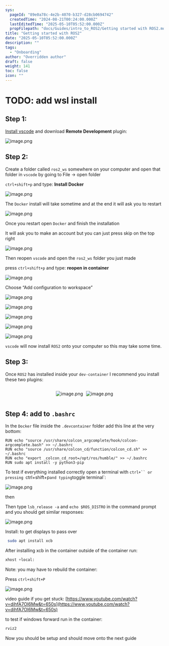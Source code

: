```yaml
---
sys:
  pageId: "89e0a78c-4e2b-4070-b327-d28cb0694742"
  createdTime: "2024-08-21T00:24:00.000Z"
  lastEditedTime: "2025-05-10T05:52:00.000Z"
  propFilepath: "docs/Guides/intro_to_ROS2/Getting started with ROS2.md"
title: "Getting started with ROS2"
date: "2025-05-10T05:52:00.000Z"
description: ""
tags:
  - "Onboarding"
author: "Overridden author"
draft: false
weight: 141
toc: false
icon: ""
---
```


# TODO: add wsl install

## Step 1:

[Install vscode](https://code.visualstudio.com/download) and download **Remote Development** plugin:

![image.png](https://prod-files-secure.s3.us-west-2.amazonaws.com/d518164a-d88e-44d1-a4ee-3adb3bd8bce0/efb52993-1881-4a40-b95e-6f020334f022/image.png?X-Amz-Algorithm=AWS4-HMAC-SHA256&X-Amz-Content-Sha256=UNSIGNED-PAYLOAD&X-Amz-Credential=ASIAZI2LB466VNACPOOU%2F20250619%2Fus-west-2%2Fs3%2Faws4_request&X-Amz-Date=20250619T201027Z&X-Amz-Expires=3600&X-Amz-Security-Token=IQoJb3JpZ2luX2VjEMP%2F%2F%2F%2F%2F%2F%2F%2F%2F%2FwEaCXVzLXdlc3QtMiJGMEQCIGc8pgYbp3lQV25Lj7d0akypEIUq1UjriDEGo%2FOMkYinAiAv5Gi%2B08nUehB0hicvHJXCgKVHzYNKb4MBtJ4ezvRaYyqIBAis%2F%2F%2F%2F%2F%2F%2F%2F%2F%2F8BEAAaDDYzNzQyMzE4MzgwNSIMiulx3NrnJQeM3FKFKtwDxq4HCFQVOd4YLIIHMsBF6El%2BYJs68%2BkABpb3gCx4EpJ7fFoGtpOJOAc8kEIpueBZZQRipwC%2FWS67pc1H8zaBmZjwdCZWWDWJRIfCGmJFpxGTQJ5dn7UnkgACIcFL6yJfnjIJw86JO7ZgNTLBhAgJaxi9qDX68QVYqkD4YZdvWcopevG5tTpJQCvdUgjbcIlxjdTAffj%2Bmh5FBrqhUi70VBHjcemBDbejXVENVCDxH3NY6gRKri2jgArzkZkhq%2B%2FpTQUCaYubneS0H6LeTwAmOr3hk5Gc0ECdRjal23Wd1VagW0%2BaWRN4F9O7QTMJy7sJDMk3D95%2F%2Be57VQeToEFvAFGx%2Fu0xsqCCRncZ9woegOCCqG0vwVaa9tvBDA%2B10OD7qfWcxNqLrX8WEdkgWNXcE0jiy3kPCaEjinPSqQBlwbxKD6JvWbHBJyEfwwYBjcu9h%2F%2Fe80k8dC%2FYpnyLeLUt1TOoi7QnnK3tpKLUkzLg4pV6qjJzlfWCpodbPjAjvJH4DAYx98m%2BSIppuptN6TLdrNr2bkjXFL7L4qLa1sDpOZAYssk78chsxnfNJIPJ7LDAEJwRCUO%2B7J2pqugk7QlDPQ1a1Ndan2310%2BRU4lE%2FKChg7VaRSNj3ZGboIhAwuLbRwgY6pgEFgWrA1IuaDIVmPvOrzGkx2S2OKTGNB%2FtLtME7qqfaxhV%2BS7TgygVv%2FZl%2BBrK%2BCa4pn%2FQI2CuZi%2ByJB30yrMXKp1wnWQceuaaNZY3LkR1mJG54%2FbyU7EIfizg3efrO3w6BTP9oaHK1P6bWaGfMJy8ggUbqzYOiklEDBheuxWrdxECBzif6qM%2FMy8j2wKVR8%2FK5xqfiEr0HpEYzg1YZqKh6Ruw%2Fdnld&X-Amz-Signature=50f5838986feb81a817007bf0887b8d3aac550e8823ec7a11d5cc5c7701337b7&X-Amz-SignedHeaders=host&x-amz-checksum-mode=ENABLED&x-id=GetObject)

## Step 2:

Create a folder called `ros2_ws` somewhere on your computer and open that folder in `vscode` by going to File → open folder 

`ctrl+shift+p` and type: **Install Docker**

![image.png](https://prod-files-secure.s3.us-west-2.amazonaws.com/d518164a-d88e-44d1-a4ee-3adb3bd8bce0/2269dc0e-1cd5-47ff-bceb-c04ad9b2eab0/image.png?X-Amz-Algorithm=AWS4-HMAC-SHA256&X-Amz-Content-Sha256=UNSIGNED-PAYLOAD&X-Amz-Credential=ASIAZI2LB466VNACPOOU%2F20250619%2Fus-west-2%2Fs3%2Faws4_request&X-Amz-Date=20250619T201027Z&X-Amz-Expires=3600&X-Amz-Security-Token=IQoJb3JpZ2luX2VjEMP%2F%2F%2F%2F%2F%2F%2F%2F%2F%2FwEaCXVzLXdlc3QtMiJGMEQCIGc8pgYbp3lQV25Lj7d0akypEIUq1UjriDEGo%2FOMkYinAiAv5Gi%2B08nUehB0hicvHJXCgKVHzYNKb4MBtJ4ezvRaYyqIBAis%2F%2F%2F%2F%2F%2F%2F%2F%2F%2F8BEAAaDDYzNzQyMzE4MzgwNSIMiulx3NrnJQeM3FKFKtwDxq4HCFQVOd4YLIIHMsBF6El%2BYJs68%2BkABpb3gCx4EpJ7fFoGtpOJOAc8kEIpueBZZQRipwC%2FWS67pc1H8zaBmZjwdCZWWDWJRIfCGmJFpxGTQJ5dn7UnkgACIcFL6yJfnjIJw86JO7ZgNTLBhAgJaxi9qDX68QVYqkD4YZdvWcopevG5tTpJQCvdUgjbcIlxjdTAffj%2Bmh5FBrqhUi70VBHjcemBDbejXVENVCDxH3NY6gRKri2jgArzkZkhq%2B%2FpTQUCaYubneS0H6LeTwAmOr3hk5Gc0ECdRjal23Wd1VagW0%2BaWRN4F9O7QTMJy7sJDMk3D95%2F%2Be57VQeToEFvAFGx%2Fu0xsqCCRncZ9woegOCCqG0vwVaa9tvBDA%2B10OD7qfWcxNqLrX8WEdkgWNXcE0jiy3kPCaEjinPSqQBlwbxKD6JvWbHBJyEfwwYBjcu9h%2F%2Fe80k8dC%2FYpnyLeLUt1TOoi7QnnK3tpKLUkzLg4pV6qjJzlfWCpodbPjAjvJH4DAYx98m%2BSIppuptN6TLdrNr2bkjXFL7L4qLa1sDpOZAYssk78chsxnfNJIPJ7LDAEJwRCUO%2B7J2pqugk7QlDPQ1a1Ndan2310%2BRU4lE%2FKChg7VaRSNj3ZGboIhAwuLbRwgY6pgEFgWrA1IuaDIVmPvOrzGkx2S2OKTGNB%2FtLtME7qqfaxhV%2BS7TgygVv%2FZl%2BBrK%2BCa4pn%2FQI2CuZi%2ByJB30yrMXKp1wnWQceuaaNZY3LkR1mJG54%2FbyU7EIfizg3efrO3w6BTP9oaHK1P6bWaGfMJy8ggUbqzYOiklEDBheuxWrdxECBzif6qM%2FMy8j2wKVR8%2FK5xqfiEr0HpEYzg1YZqKh6Ruw%2Fdnld&X-Amz-Signature=a71e08b53d64a489360faabd63b8abaa7aa03a717485a0b0969bd38c907478cc&X-Amz-SignedHeaders=host&x-amz-checksum-mode=ENABLED&x-id=GetObject)

The `Docker` install will take sometime and at the end it will ask you to restart

![image.png](https://prod-files-secure.s3.us-west-2.amazonaws.com/d518164a-d88e-44d1-a4ee-3adb3bd8bce0/ed233f78-be33-4b1f-b89c-9c346c0e961e/image.png?X-Amz-Algorithm=AWS4-HMAC-SHA256&X-Amz-Content-Sha256=UNSIGNED-PAYLOAD&X-Amz-Credential=ASIAZI2LB466VNACPOOU%2F20250619%2Fus-west-2%2Fs3%2Faws4_request&X-Amz-Date=20250619T201027Z&X-Amz-Expires=3600&X-Amz-Security-Token=IQoJb3JpZ2luX2VjEMP%2F%2F%2F%2F%2F%2F%2F%2F%2F%2FwEaCXVzLXdlc3QtMiJGMEQCIGc8pgYbp3lQV25Lj7d0akypEIUq1UjriDEGo%2FOMkYinAiAv5Gi%2B08nUehB0hicvHJXCgKVHzYNKb4MBtJ4ezvRaYyqIBAis%2F%2F%2F%2F%2F%2F%2F%2F%2F%2F8BEAAaDDYzNzQyMzE4MzgwNSIMiulx3NrnJQeM3FKFKtwDxq4HCFQVOd4YLIIHMsBF6El%2BYJs68%2BkABpb3gCx4EpJ7fFoGtpOJOAc8kEIpueBZZQRipwC%2FWS67pc1H8zaBmZjwdCZWWDWJRIfCGmJFpxGTQJ5dn7UnkgACIcFL6yJfnjIJw86JO7ZgNTLBhAgJaxi9qDX68QVYqkD4YZdvWcopevG5tTpJQCvdUgjbcIlxjdTAffj%2Bmh5FBrqhUi70VBHjcemBDbejXVENVCDxH3NY6gRKri2jgArzkZkhq%2B%2FpTQUCaYubneS0H6LeTwAmOr3hk5Gc0ECdRjal23Wd1VagW0%2BaWRN4F9O7QTMJy7sJDMk3D95%2F%2Be57VQeToEFvAFGx%2Fu0xsqCCRncZ9woegOCCqG0vwVaa9tvBDA%2B10OD7qfWcxNqLrX8WEdkgWNXcE0jiy3kPCaEjinPSqQBlwbxKD6JvWbHBJyEfwwYBjcu9h%2F%2Fe80k8dC%2FYpnyLeLUt1TOoi7QnnK3tpKLUkzLg4pV6qjJzlfWCpodbPjAjvJH4DAYx98m%2BSIppuptN6TLdrNr2bkjXFL7L4qLa1sDpOZAYssk78chsxnfNJIPJ7LDAEJwRCUO%2B7J2pqugk7QlDPQ1a1Ndan2310%2BRU4lE%2FKChg7VaRSNj3ZGboIhAwuLbRwgY6pgEFgWrA1IuaDIVmPvOrzGkx2S2OKTGNB%2FtLtME7qqfaxhV%2BS7TgygVv%2FZl%2BBrK%2BCa4pn%2FQI2CuZi%2ByJB30yrMXKp1wnWQceuaaNZY3LkR1mJG54%2FbyU7EIfizg3efrO3w6BTP9oaHK1P6bWaGfMJy8ggUbqzYOiklEDBheuxWrdxECBzif6qM%2FMy8j2wKVR8%2FK5xqfiEr0HpEYzg1YZqKh6Ruw%2Fdnld&X-Amz-Signature=35537dab4262ee9469696e5a3902d9355faff9af9d258528d000bce6c6ce4500&X-Amz-SignedHeaders=host&x-amz-checksum-mode=ENABLED&x-id=GetObject)

Once you restart open `Docker` and finish the installation

It will ask you to make an account but you can just press skip on the top right

![image.png](https://prod-files-secure.s3.us-west-2.amazonaws.com/d518164a-d88e-44d1-a4ee-3adb3bd8bce0/21010ad9-1659-4fd9-9f59-9932a09b2a3d/image.png?X-Amz-Algorithm=AWS4-HMAC-SHA256&X-Amz-Content-Sha256=UNSIGNED-PAYLOAD&X-Amz-Credential=ASIAZI2LB466VNACPOOU%2F20250619%2Fus-west-2%2Fs3%2Faws4_request&X-Amz-Date=20250619T201027Z&X-Amz-Expires=3600&X-Amz-Security-Token=IQoJb3JpZ2luX2VjEMP%2F%2F%2F%2F%2F%2F%2F%2F%2F%2FwEaCXVzLXdlc3QtMiJGMEQCIGc8pgYbp3lQV25Lj7d0akypEIUq1UjriDEGo%2FOMkYinAiAv5Gi%2B08nUehB0hicvHJXCgKVHzYNKb4MBtJ4ezvRaYyqIBAis%2F%2F%2F%2F%2F%2F%2F%2F%2F%2F8BEAAaDDYzNzQyMzE4MzgwNSIMiulx3NrnJQeM3FKFKtwDxq4HCFQVOd4YLIIHMsBF6El%2BYJs68%2BkABpb3gCx4EpJ7fFoGtpOJOAc8kEIpueBZZQRipwC%2FWS67pc1H8zaBmZjwdCZWWDWJRIfCGmJFpxGTQJ5dn7UnkgACIcFL6yJfnjIJw86JO7ZgNTLBhAgJaxi9qDX68QVYqkD4YZdvWcopevG5tTpJQCvdUgjbcIlxjdTAffj%2Bmh5FBrqhUi70VBHjcemBDbejXVENVCDxH3NY6gRKri2jgArzkZkhq%2B%2FpTQUCaYubneS0H6LeTwAmOr3hk5Gc0ECdRjal23Wd1VagW0%2BaWRN4F9O7QTMJy7sJDMk3D95%2F%2Be57VQeToEFvAFGx%2Fu0xsqCCRncZ9woegOCCqG0vwVaa9tvBDA%2B10OD7qfWcxNqLrX8WEdkgWNXcE0jiy3kPCaEjinPSqQBlwbxKD6JvWbHBJyEfwwYBjcu9h%2F%2Fe80k8dC%2FYpnyLeLUt1TOoi7QnnK3tpKLUkzLg4pV6qjJzlfWCpodbPjAjvJH4DAYx98m%2BSIppuptN6TLdrNr2bkjXFL7L4qLa1sDpOZAYssk78chsxnfNJIPJ7LDAEJwRCUO%2B7J2pqugk7QlDPQ1a1Ndan2310%2BRU4lE%2FKChg7VaRSNj3ZGboIhAwuLbRwgY6pgEFgWrA1IuaDIVmPvOrzGkx2S2OKTGNB%2FtLtME7qqfaxhV%2BS7TgygVv%2FZl%2BBrK%2BCa4pn%2FQI2CuZi%2ByJB30yrMXKp1wnWQceuaaNZY3LkR1mJG54%2FbyU7EIfizg3efrO3w6BTP9oaHK1P6bWaGfMJy8ggUbqzYOiklEDBheuxWrdxECBzif6qM%2FMy8j2wKVR8%2FK5xqfiEr0HpEYzg1YZqKh6Ruw%2Fdnld&X-Amz-Signature=c2df6148f3f00fcf06a8572c9c0b5afab170bd81451dc1d81e42799d42d7c2fa&X-Amz-SignedHeaders=host&x-amz-checksum-mode=ENABLED&x-id=GetObject)

Then reopen `vscode` and open the `ros2_ws` folder you just made

press `ctrl+shift+p` and type: **reopen in container**

![image.png](https://prod-files-secure.s3.us-west-2.amazonaws.com/d518164a-d88e-44d1-a4ee-3adb3bd8bce0/4e93b8c2-41ad-488c-8095-c74205196118/image.png?X-Amz-Algorithm=AWS4-HMAC-SHA256&X-Amz-Content-Sha256=UNSIGNED-PAYLOAD&X-Amz-Credential=ASIAZI2LB466VNACPOOU%2F20250619%2Fus-west-2%2Fs3%2Faws4_request&X-Amz-Date=20250619T201027Z&X-Amz-Expires=3600&X-Amz-Security-Token=IQoJb3JpZ2luX2VjEMP%2F%2F%2F%2F%2F%2F%2F%2F%2F%2FwEaCXVzLXdlc3QtMiJGMEQCIGc8pgYbp3lQV25Lj7d0akypEIUq1UjriDEGo%2FOMkYinAiAv5Gi%2B08nUehB0hicvHJXCgKVHzYNKb4MBtJ4ezvRaYyqIBAis%2F%2F%2F%2F%2F%2F%2F%2F%2F%2F8BEAAaDDYzNzQyMzE4MzgwNSIMiulx3NrnJQeM3FKFKtwDxq4HCFQVOd4YLIIHMsBF6El%2BYJs68%2BkABpb3gCx4EpJ7fFoGtpOJOAc8kEIpueBZZQRipwC%2FWS67pc1H8zaBmZjwdCZWWDWJRIfCGmJFpxGTQJ5dn7UnkgACIcFL6yJfnjIJw86JO7ZgNTLBhAgJaxi9qDX68QVYqkD4YZdvWcopevG5tTpJQCvdUgjbcIlxjdTAffj%2Bmh5FBrqhUi70VBHjcemBDbejXVENVCDxH3NY6gRKri2jgArzkZkhq%2B%2FpTQUCaYubneS0H6LeTwAmOr3hk5Gc0ECdRjal23Wd1VagW0%2BaWRN4F9O7QTMJy7sJDMk3D95%2F%2Be57VQeToEFvAFGx%2Fu0xsqCCRncZ9woegOCCqG0vwVaa9tvBDA%2B10OD7qfWcxNqLrX8WEdkgWNXcE0jiy3kPCaEjinPSqQBlwbxKD6JvWbHBJyEfwwYBjcu9h%2F%2Fe80k8dC%2FYpnyLeLUt1TOoi7QnnK3tpKLUkzLg4pV6qjJzlfWCpodbPjAjvJH4DAYx98m%2BSIppuptN6TLdrNr2bkjXFL7L4qLa1sDpOZAYssk78chsxnfNJIPJ7LDAEJwRCUO%2B7J2pqugk7QlDPQ1a1Ndan2310%2BRU4lE%2FKChg7VaRSNj3ZGboIhAwuLbRwgY6pgEFgWrA1IuaDIVmPvOrzGkx2S2OKTGNB%2FtLtME7qqfaxhV%2BS7TgygVv%2FZl%2BBrK%2BCa4pn%2FQI2CuZi%2ByJB30yrMXKp1wnWQceuaaNZY3LkR1mJG54%2FbyU7EIfizg3efrO3w6BTP9oaHK1P6bWaGfMJy8ggUbqzYOiklEDBheuxWrdxECBzif6qM%2FMy8j2wKVR8%2FK5xqfiEr0HpEYzg1YZqKh6Ruw%2Fdnld&X-Amz-Signature=8dfea248ec2f2b1647c8c55ee5494cfabcf61a82fdfcd81034067762cd374398&X-Amz-SignedHeaders=host&x-amz-checksum-mode=ENABLED&x-id=GetObject)

Choose “Add configuration to workspace”

![image.png](https://prod-files-secure.s3.us-west-2.amazonaws.com/d518164a-d88e-44d1-a4ee-3adb3bd8bce0/9560b282-5060-4989-ba37-97e7b2c22476/image.png?X-Amz-Algorithm=AWS4-HMAC-SHA256&X-Amz-Content-Sha256=UNSIGNED-PAYLOAD&X-Amz-Credential=ASIAZI2LB466VNACPOOU%2F20250619%2Fus-west-2%2Fs3%2Faws4_request&X-Amz-Date=20250619T201027Z&X-Amz-Expires=3600&X-Amz-Security-Token=IQoJb3JpZ2luX2VjEMP%2F%2F%2F%2F%2F%2F%2F%2F%2F%2FwEaCXVzLXdlc3QtMiJGMEQCIGc8pgYbp3lQV25Lj7d0akypEIUq1UjriDEGo%2FOMkYinAiAv5Gi%2B08nUehB0hicvHJXCgKVHzYNKb4MBtJ4ezvRaYyqIBAis%2F%2F%2F%2F%2F%2F%2F%2F%2F%2F8BEAAaDDYzNzQyMzE4MzgwNSIMiulx3NrnJQeM3FKFKtwDxq4HCFQVOd4YLIIHMsBF6El%2BYJs68%2BkABpb3gCx4EpJ7fFoGtpOJOAc8kEIpueBZZQRipwC%2FWS67pc1H8zaBmZjwdCZWWDWJRIfCGmJFpxGTQJ5dn7UnkgACIcFL6yJfnjIJw86JO7ZgNTLBhAgJaxi9qDX68QVYqkD4YZdvWcopevG5tTpJQCvdUgjbcIlxjdTAffj%2Bmh5FBrqhUi70VBHjcemBDbejXVENVCDxH3NY6gRKri2jgArzkZkhq%2B%2FpTQUCaYubneS0H6LeTwAmOr3hk5Gc0ECdRjal23Wd1VagW0%2BaWRN4F9O7QTMJy7sJDMk3D95%2F%2Be57VQeToEFvAFGx%2Fu0xsqCCRncZ9woegOCCqG0vwVaa9tvBDA%2B10OD7qfWcxNqLrX8WEdkgWNXcE0jiy3kPCaEjinPSqQBlwbxKD6JvWbHBJyEfwwYBjcu9h%2F%2Fe80k8dC%2FYpnyLeLUt1TOoi7QnnK3tpKLUkzLg4pV6qjJzlfWCpodbPjAjvJH4DAYx98m%2BSIppuptN6TLdrNr2bkjXFL7L4qLa1sDpOZAYssk78chsxnfNJIPJ7LDAEJwRCUO%2B7J2pqugk7QlDPQ1a1Ndan2310%2BRU4lE%2FKChg7VaRSNj3ZGboIhAwuLbRwgY6pgEFgWrA1IuaDIVmPvOrzGkx2S2OKTGNB%2FtLtME7qqfaxhV%2BS7TgygVv%2FZl%2BBrK%2BCa4pn%2FQI2CuZi%2ByJB30yrMXKp1wnWQceuaaNZY3LkR1mJG54%2FbyU7EIfizg3efrO3w6BTP9oaHK1P6bWaGfMJy8ggUbqzYOiklEDBheuxWrdxECBzif6qM%2FMy8j2wKVR8%2FK5xqfiEr0HpEYzg1YZqKh6Ruw%2Fdnld&X-Amz-Signature=ace7158837b87dbde6879ad25ea20311c8bc71d66aedc423a805c639f5490202&X-Amz-SignedHeaders=host&x-amz-checksum-mode=ENABLED&x-id=GetObject)

![image.png](https://prod-files-secure.s3.us-west-2.amazonaws.com/d518164a-d88e-44d1-a4ee-3adb3bd8bce0/2ee63f81-886b-48e8-a553-dc6e5eac99e4/image.png?X-Amz-Algorithm=AWS4-HMAC-SHA256&X-Amz-Content-Sha256=UNSIGNED-PAYLOAD&X-Amz-Credential=ASIAZI2LB466VNACPOOU%2F20250619%2Fus-west-2%2Fs3%2Faws4_request&X-Amz-Date=20250619T201027Z&X-Amz-Expires=3600&X-Amz-Security-Token=IQoJb3JpZ2luX2VjEMP%2F%2F%2F%2F%2F%2F%2F%2F%2F%2FwEaCXVzLXdlc3QtMiJGMEQCIGc8pgYbp3lQV25Lj7d0akypEIUq1UjriDEGo%2FOMkYinAiAv5Gi%2B08nUehB0hicvHJXCgKVHzYNKb4MBtJ4ezvRaYyqIBAis%2F%2F%2F%2F%2F%2F%2F%2F%2F%2F8BEAAaDDYzNzQyMzE4MzgwNSIMiulx3NrnJQeM3FKFKtwDxq4HCFQVOd4YLIIHMsBF6El%2BYJs68%2BkABpb3gCx4EpJ7fFoGtpOJOAc8kEIpueBZZQRipwC%2FWS67pc1H8zaBmZjwdCZWWDWJRIfCGmJFpxGTQJ5dn7UnkgACIcFL6yJfnjIJw86JO7ZgNTLBhAgJaxi9qDX68QVYqkD4YZdvWcopevG5tTpJQCvdUgjbcIlxjdTAffj%2Bmh5FBrqhUi70VBHjcemBDbejXVENVCDxH3NY6gRKri2jgArzkZkhq%2B%2FpTQUCaYubneS0H6LeTwAmOr3hk5Gc0ECdRjal23Wd1VagW0%2BaWRN4F9O7QTMJy7sJDMk3D95%2F%2Be57VQeToEFvAFGx%2Fu0xsqCCRncZ9woegOCCqG0vwVaa9tvBDA%2B10OD7qfWcxNqLrX8WEdkgWNXcE0jiy3kPCaEjinPSqQBlwbxKD6JvWbHBJyEfwwYBjcu9h%2F%2Fe80k8dC%2FYpnyLeLUt1TOoi7QnnK3tpKLUkzLg4pV6qjJzlfWCpodbPjAjvJH4DAYx98m%2BSIppuptN6TLdrNr2bkjXFL7L4qLa1sDpOZAYssk78chsxnfNJIPJ7LDAEJwRCUO%2B7J2pqugk7QlDPQ1a1Ndan2310%2BRU4lE%2FKChg7VaRSNj3ZGboIhAwuLbRwgY6pgEFgWrA1IuaDIVmPvOrzGkx2S2OKTGNB%2FtLtME7qqfaxhV%2BS7TgygVv%2FZl%2BBrK%2BCa4pn%2FQI2CuZi%2ByJB30yrMXKp1wnWQceuaaNZY3LkR1mJG54%2FbyU7EIfizg3efrO3w6BTP9oaHK1P6bWaGfMJy8ggUbqzYOiklEDBheuxWrdxECBzif6qM%2FMy8j2wKVR8%2FK5xqfiEr0HpEYzg1YZqKh6Ruw%2Fdnld&X-Amz-Signature=52ab1ea81b7ced176d800a9dae409196adce648e5260b8c9ee5b5c45d6d90478&X-Amz-SignedHeaders=host&x-amz-checksum-mode=ENABLED&x-id=GetObject)

![image.png](https://prod-files-secure.s3.us-west-2.amazonaws.com/d518164a-d88e-44d1-a4ee-3adb3bd8bce0/ae1580b2-b048-407e-aed9-b584224a7a04/image.png?X-Amz-Algorithm=AWS4-HMAC-SHA256&X-Amz-Content-Sha256=UNSIGNED-PAYLOAD&X-Amz-Credential=ASIAZI2LB466VNACPOOU%2F20250619%2Fus-west-2%2Fs3%2Faws4_request&X-Amz-Date=20250619T201027Z&X-Amz-Expires=3600&X-Amz-Security-Token=IQoJb3JpZ2luX2VjEMP%2F%2F%2F%2F%2F%2F%2F%2F%2F%2FwEaCXVzLXdlc3QtMiJGMEQCIGc8pgYbp3lQV25Lj7d0akypEIUq1UjriDEGo%2FOMkYinAiAv5Gi%2B08nUehB0hicvHJXCgKVHzYNKb4MBtJ4ezvRaYyqIBAis%2F%2F%2F%2F%2F%2F%2F%2F%2F%2F8BEAAaDDYzNzQyMzE4MzgwNSIMiulx3NrnJQeM3FKFKtwDxq4HCFQVOd4YLIIHMsBF6El%2BYJs68%2BkABpb3gCx4EpJ7fFoGtpOJOAc8kEIpueBZZQRipwC%2FWS67pc1H8zaBmZjwdCZWWDWJRIfCGmJFpxGTQJ5dn7UnkgACIcFL6yJfnjIJw86JO7ZgNTLBhAgJaxi9qDX68QVYqkD4YZdvWcopevG5tTpJQCvdUgjbcIlxjdTAffj%2Bmh5FBrqhUi70VBHjcemBDbejXVENVCDxH3NY6gRKri2jgArzkZkhq%2B%2FpTQUCaYubneS0H6LeTwAmOr3hk5Gc0ECdRjal23Wd1VagW0%2BaWRN4F9O7QTMJy7sJDMk3D95%2F%2Be57VQeToEFvAFGx%2Fu0xsqCCRncZ9woegOCCqG0vwVaa9tvBDA%2B10OD7qfWcxNqLrX8WEdkgWNXcE0jiy3kPCaEjinPSqQBlwbxKD6JvWbHBJyEfwwYBjcu9h%2F%2Fe80k8dC%2FYpnyLeLUt1TOoi7QnnK3tpKLUkzLg4pV6qjJzlfWCpodbPjAjvJH4DAYx98m%2BSIppuptN6TLdrNr2bkjXFL7L4qLa1sDpOZAYssk78chsxnfNJIPJ7LDAEJwRCUO%2B7J2pqugk7QlDPQ1a1Ndan2310%2BRU4lE%2FKChg7VaRSNj3ZGboIhAwuLbRwgY6pgEFgWrA1IuaDIVmPvOrzGkx2S2OKTGNB%2FtLtME7qqfaxhV%2BS7TgygVv%2FZl%2BBrK%2BCa4pn%2FQI2CuZi%2ByJB30yrMXKp1wnWQceuaaNZY3LkR1mJG54%2FbyU7EIfizg3efrO3w6BTP9oaHK1P6bWaGfMJy8ggUbqzYOiklEDBheuxWrdxECBzif6qM%2FMy8j2wKVR8%2FK5xqfiEr0HpEYzg1YZqKh6Ruw%2Fdnld&X-Amz-Signature=e2a7b3c1e7607d6c796138aaf006bc01b73ea573ed39452b1af475366d3c8a9a&X-Amz-SignedHeaders=host&x-amz-checksum-mode=ENABLED&x-id=GetObject)

![image.png](https://prod-files-secure.s3.us-west-2.amazonaws.com/d518164a-d88e-44d1-a4ee-3adb3bd8bce0/53255b28-f75e-430f-b9e3-c0ac8577e42b/image.png?X-Amz-Algorithm=AWS4-HMAC-SHA256&X-Amz-Content-Sha256=UNSIGNED-PAYLOAD&X-Amz-Credential=ASIAZI2LB466VNACPOOU%2F20250619%2Fus-west-2%2Fs3%2Faws4_request&X-Amz-Date=20250619T201027Z&X-Amz-Expires=3600&X-Amz-Security-Token=IQoJb3JpZ2luX2VjEMP%2F%2F%2F%2F%2F%2F%2F%2F%2F%2FwEaCXVzLXdlc3QtMiJGMEQCIGc8pgYbp3lQV25Lj7d0akypEIUq1UjriDEGo%2FOMkYinAiAv5Gi%2B08nUehB0hicvHJXCgKVHzYNKb4MBtJ4ezvRaYyqIBAis%2F%2F%2F%2F%2F%2F%2F%2F%2F%2F8BEAAaDDYzNzQyMzE4MzgwNSIMiulx3NrnJQeM3FKFKtwDxq4HCFQVOd4YLIIHMsBF6El%2BYJs68%2BkABpb3gCx4EpJ7fFoGtpOJOAc8kEIpueBZZQRipwC%2FWS67pc1H8zaBmZjwdCZWWDWJRIfCGmJFpxGTQJ5dn7UnkgACIcFL6yJfnjIJw86JO7ZgNTLBhAgJaxi9qDX68QVYqkD4YZdvWcopevG5tTpJQCvdUgjbcIlxjdTAffj%2Bmh5FBrqhUi70VBHjcemBDbejXVENVCDxH3NY6gRKri2jgArzkZkhq%2B%2FpTQUCaYubneS0H6LeTwAmOr3hk5Gc0ECdRjal23Wd1VagW0%2BaWRN4F9O7QTMJy7sJDMk3D95%2F%2Be57VQeToEFvAFGx%2Fu0xsqCCRncZ9woegOCCqG0vwVaa9tvBDA%2B10OD7qfWcxNqLrX8WEdkgWNXcE0jiy3kPCaEjinPSqQBlwbxKD6JvWbHBJyEfwwYBjcu9h%2F%2Fe80k8dC%2FYpnyLeLUt1TOoi7QnnK3tpKLUkzLg4pV6qjJzlfWCpodbPjAjvJH4DAYx98m%2BSIppuptN6TLdrNr2bkjXFL7L4qLa1sDpOZAYssk78chsxnfNJIPJ7LDAEJwRCUO%2B7J2pqugk7QlDPQ1a1Ndan2310%2BRU4lE%2FKChg7VaRSNj3ZGboIhAwuLbRwgY6pgEFgWrA1IuaDIVmPvOrzGkx2S2OKTGNB%2FtLtME7qqfaxhV%2BS7TgygVv%2FZl%2BBrK%2BCa4pn%2FQI2CuZi%2ByJB30yrMXKp1wnWQceuaaNZY3LkR1mJG54%2FbyU7EIfizg3efrO3w6BTP9oaHK1P6bWaGfMJy8ggUbqzYOiklEDBheuxWrdxECBzif6qM%2FMy8j2wKVR8%2FK5xqfiEr0HpEYzg1YZqKh6Ruw%2Fdnld&X-Amz-Signature=a33a16e32a3ee3af7ac1051b3efb4b1be41d233aa4e2785be36bfe6aff326493&X-Amz-SignedHeaders=host&x-amz-checksum-mode=ENABLED&x-id=GetObject)

![image.png](https://prod-files-secure.s3.us-west-2.amazonaws.com/d518164a-d88e-44d1-a4ee-3adb3bd8bce0/7c562767-5af9-4ffb-97d1-327bcdf4ee00/image.png?X-Amz-Algorithm=AWS4-HMAC-SHA256&X-Amz-Content-Sha256=UNSIGNED-PAYLOAD&X-Amz-Credential=ASIAZI2LB466VNACPOOU%2F20250619%2Fus-west-2%2Fs3%2Faws4_request&X-Amz-Date=20250619T201027Z&X-Amz-Expires=3600&X-Amz-Security-Token=IQoJb3JpZ2luX2VjEMP%2F%2F%2F%2F%2F%2F%2F%2F%2F%2FwEaCXVzLXdlc3QtMiJGMEQCIGc8pgYbp3lQV25Lj7d0akypEIUq1UjriDEGo%2FOMkYinAiAv5Gi%2B08nUehB0hicvHJXCgKVHzYNKb4MBtJ4ezvRaYyqIBAis%2F%2F%2F%2F%2F%2F%2F%2F%2F%2F8BEAAaDDYzNzQyMzE4MzgwNSIMiulx3NrnJQeM3FKFKtwDxq4HCFQVOd4YLIIHMsBF6El%2BYJs68%2BkABpb3gCx4EpJ7fFoGtpOJOAc8kEIpueBZZQRipwC%2FWS67pc1H8zaBmZjwdCZWWDWJRIfCGmJFpxGTQJ5dn7UnkgACIcFL6yJfnjIJw86JO7ZgNTLBhAgJaxi9qDX68QVYqkD4YZdvWcopevG5tTpJQCvdUgjbcIlxjdTAffj%2Bmh5FBrqhUi70VBHjcemBDbejXVENVCDxH3NY6gRKri2jgArzkZkhq%2B%2FpTQUCaYubneS0H6LeTwAmOr3hk5Gc0ECdRjal23Wd1VagW0%2BaWRN4F9O7QTMJy7sJDMk3D95%2F%2Be57VQeToEFvAFGx%2Fu0xsqCCRncZ9woegOCCqG0vwVaa9tvBDA%2B10OD7qfWcxNqLrX8WEdkgWNXcE0jiy3kPCaEjinPSqQBlwbxKD6JvWbHBJyEfwwYBjcu9h%2F%2Fe80k8dC%2FYpnyLeLUt1TOoi7QnnK3tpKLUkzLg4pV6qjJzlfWCpodbPjAjvJH4DAYx98m%2BSIppuptN6TLdrNr2bkjXFL7L4qLa1sDpOZAYssk78chsxnfNJIPJ7LDAEJwRCUO%2B7J2pqugk7QlDPQ1a1Ndan2310%2BRU4lE%2FKChg7VaRSNj3ZGboIhAwuLbRwgY6pgEFgWrA1IuaDIVmPvOrzGkx2S2OKTGNB%2FtLtME7qqfaxhV%2BS7TgygVv%2FZl%2BBrK%2BCa4pn%2FQI2CuZi%2ByJB30yrMXKp1wnWQceuaaNZY3LkR1mJG54%2FbyU7EIfizg3efrO3w6BTP9oaHK1P6bWaGfMJy8ggUbqzYOiklEDBheuxWrdxECBzif6qM%2FMy8j2wKVR8%2FK5xqfiEr0HpEYzg1YZqKh6Ruw%2Fdnld&X-Amz-Signature=7f0d31514a1cba6b7041496a9c75e882be060590d8e5d1036fa78a8ae834d7d3&X-Amz-SignedHeaders=host&x-amz-checksum-mode=ENABLED&x-id=GetObject)

`vscode` will now install `ROS2` onto your computer so this may take some time.

## Step 3:

Once `ROS2` has installed inside your `dev-container` I recommend you install these two plugins:

<div style="display: flex;flex-direction: row; column-gap:10px; max-width: 630px;justify-content: center;">
<div>

![image.png](https://prod-files-secure.s3.us-west-2.amazonaws.com/d518164a-d88e-44d1-a4ee-3adb3bd8bce0/3fc3d550-5a54-4ba1-ba6b-faa01cdb7369/image.png?X-Amz-Algorithm=AWS4-HMAC-SHA256&X-Amz-Content-Sha256=UNSIGNED-PAYLOAD&X-Amz-Credential=ASIAZI2LB466TRK4PSBI%2F20250619%2Fus-west-2%2Fs3%2Faws4_request&X-Amz-Date=20250619T201029Z&X-Amz-Expires=3600&X-Amz-Security-Token=IQoJb3JpZ2luX2VjEMP%2F%2F%2F%2F%2F%2F%2F%2F%2F%2FwEaCXVzLXdlc3QtMiJIMEYCIQDjBSpJ8cdHSiXM%2FzTl%2Fm6Me5BO%2BhGj2JsrWVKLod2dYQIhAMS1sbl0x7c9e6w%2BL3nOKT2sGDf4%2FrZUJKCFEyh9rddfKogECKz%2F%2F%2F%2F%2F%2F%2F%2F%2F%2FwEQABoMNjM3NDIzMTgzODA1IgylDoUl4cUmBgx9WLsq3AMSOcwCH3BOJb8t2uHNwGXodosVpJeM9LbmMmBnFSzLRWvu%2BLEz6cBnhdaDVM%2Bk6R5I7SPBVHF2jDnmjHnLVZtA97DuW2sNVGP7dPONaL8Zjl%2FTUx35w8vCQ8XOpyr6DZNT%2FwoM2pvSLE8eO%2F%2FRHPSvIXgj1T13h1TbfoWfDAXxf1pI7QDwKZL8%2BG8zSe7dB18TYdBNMHT1Y099e0bk5%2Ff%2BvDpeE6qUPZcB%2FuEX042y4UH6fqQ4agz7tdjdAitaiyG9pwFYrVMdZCSBnOCtc%2FZpMI5wu0Vr4kC6sUUEjkZFW1zTvW3OLWZQAT98yMAeYnvNp1xMNFu0RoAAC9EmmHt%2BNrK%2BpWlzG8FNs1pfJHTm%2Bvxu92dSxDQzqGKilw7BJ3d3cEdGfGTgANVR0NOBlE1%2FNzrEPn4kC2eG9%2FnxoqaGL80p9y80Ur2AWjsfSFNnvZduDqeVkZ2d81PeiGlZ9yUTN5hhyyzogwTv2Qp5mTfV3o3cGLONP4VYwLAmXQ9ejSN8hlDMo76DpCcn%2Fb52kZbrT2rLxhS1lmPd%2BitOrAXsqtqJ64o%2BwbjKwJTwIl%2BGN5Ge21nqyyIqpo0pJVev04QQCPnvoQGU5y1AseTDdxSfv8NpEqwztCa25FRxZjCAttHCBjqkASQc1pcl4TpBLqrVSbE5ghd24Kw6komb37NCH80faDvTE0kkqHyIgBj%2BmSU83UFaDtgkPZIuKMSuqPQ35JuM1lDTd4AosISz%2BVF5%2BdcHl8IgQO338yrPeR0%2FQjypEIIyE6jRw8mL5mSj7wSVWgv3olg3C1bmpTqdvVUQWu2z5rkfCjUrve%2FKtFjYFQoA55%2BFBR8SeqJuYscSePTkVUvVeGjyjH%2BZ&X-Amz-Signature=e0a0118da06c7c408775953558ce99dcb3c2e53f5c0f00e2c247e1b2eea82a0f&X-Amz-SignedHeaders=host&x-amz-checksum-mode=ENABLED&x-id=GetObject)

</div>
<div>

![image.png](https://prod-files-secure.s3.us-west-2.amazonaws.com/d518164a-d88e-44d1-a4ee-3adb3bd8bce0/d994cc66-13c2-4093-a5a3-f84cf4601a82/image.png?X-Amz-Algorithm=AWS4-HMAC-SHA256&X-Amz-Content-Sha256=UNSIGNED-PAYLOAD&X-Amz-Credential=ASIAZI2LB466YFAXTX6Z%2F20250619%2Fus-west-2%2Fs3%2Faws4_request&X-Amz-Date=20250619T201029Z&X-Amz-Expires=3600&X-Amz-Security-Token=IQoJb3JpZ2luX2VjEMP%2F%2F%2F%2F%2F%2F%2F%2F%2F%2FwEaCXVzLXdlc3QtMiJIMEYCIQCEvD%2B97cpEagq0cGBBG5%2BCSzsBamDH5pi1QnCVynaG5AIhAPbIsSZqpeF%2FHs1WQqagUIbjhRfNE7M046ioXHR1LP20KogECKz%2F%2F%2F%2F%2F%2F%2F%2F%2F%2FwEQABoMNjM3NDIzMTgzODA1IgyTtE2Ak%2BhCC8q5d5Eq3AM6Cioki7ZXvwg%2FpwKheM%2BC1dyv7d4cyPoseXpp2MxsStRWWsTJdASCe6UJjUj5I8gOA78fFU69rVtezAOPjKTCR4h43q7tfNo0pbwHGbL%2BLsBecUvTTh9kNXdaula03QpLWlrFOWA%2B7dBl4g12EXFX0zOkTcyx0%2Btb5L4tP5z9SUcXT%2FmCFqPdOhNdxQBJdQP7z2FsDw5%2B9wh0fjuTX8FptfnPQHMlXY2Hi%2FrKRc%2F0Lh9VynjqnAcpOtGM3mQGHf8s89YOMy6fwI6UptR48EodOVgPHv2y6oH%2BRU71nnaRyTegDgtFyBa4SGrEvdY6AAm6SzJwIoO%2BsIP%2Fxo4V45i2i%2BorSYrPmDT2BZ2zCCWWxeY7IKAMezHt7501ieTTyEyBz3BuC8xOWLflrXn6iWhHONK%2FLQAaiw9Ibxh30U4TUJ6mSCAsRl8ewPkmPJmlRmzccG0a2HTZxDcPJeBewffjFAsviqpVCMhPsKKV2zQUNEtxniB%2BZrCp00UfcPRms686XbFfQzjN%2F0TRCWi8cZ7KnsSLz%2BsbbtFFdViRWCo8F8ht4%2BVPczNRsJKmE23Eh5jylls8xSLP0kwZTvg%2BvhkEQbPOefS4ET%2BKiexahODu%2FEmo2hJnzn423NuwAjCmttHCBjqkAdwqxjFQPUHO6%2Bb8HZAQZ9wFSAGI7AfD4JqRXln4ONQStA8%2F%2F8Z46saFgUovzHpscGb1bNjteJwfYgUhwsgmyVUoO8r7mpiqrkr40d%2Bexxuy0Rd4bOZ6LLkvCN9hRZwDPu4QK5npzxTyJOVLN8LuYqxEubSEkmC7gWvPx2RY3%2FaGvlJ1SwnJOJ6CFVfYEvbwdZEi9rXN7Na5aWjld34T9SGNC8Ue&X-Amz-Signature=ae07a4ad2bd53b3e72a67f807a6d900e95bde34381945109544f8457dab49ab9&X-Amz-SignedHeaders=host&x-amz-checksum-mode=ENABLED&x-id=GetObject)

</div>
</div>

## Step 4: add to `.bashrc`

In the `Docker` file inside the `.devcontainer` folder add this line at the very bottom: 

```docker
RUN echo "source /usr/share/colcon_argcomplete/hook/colcon-argcomplete.bash" >> ~/.bashrc
RUN echo "source /usr/share/colcon_cd/function/colcon_cd.sh" >> ~/.bashrc
RUN echo "export _colcon_cd_root=/opt/ros/humble/" >> ~/.bashrc
RUN sudo apt install -y python3-pip 
```

To test if everything installed correctly open a terminal with `ctrl+`` or pressing `ctrl+shift+p` and typing `toggle terminal`:

![image.png](https://prod-files-secure.s3.us-west-2.amazonaws.com/d518164a-d88e-44d1-a4ee-3adb3bd8bce0/6a4943d8-b04e-4c02-9a58-775f3384d1a5/image.png?X-Amz-Algorithm=AWS4-HMAC-SHA256&X-Amz-Content-Sha256=UNSIGNED-PAYLOAD&X-Amz-Credential=ASIAZI2LB466VNACPOOU%2F20250619%2Fus-west-2%2Fs3%2Faws4_request&X-Amz-Date=20250619T201027Z&X-Amz-Expires=3600&X-Amz-Security-Token=IQoJb3JpZ2luX2VjEMP%2F%2F%2F%2F%2F%2F%2F%2F%2F%2FwEaCXVzLXdlc3QtMiJGMEQCIGc8pgYbp3lQV25Lj7d0akypEIUq1UjriDEGo%2FOMkYinAiAv5Gi%2B08nUehB0hicvHJXCgKVHzYNKb4MBtJ4ezvRaYyqIBAis%2F%2F%2F%2F%2F%2F%2F%2F%2F%2F8BEAAaDDYzNzQyMzE4MzgwNSIMiulx3NrnJQeM3FKFKtwDxq4HCFQVOd4YLIIHMsBF6El%2BYJs68%2BkABpb3gCx4EpJ7fFoGtpOJOAc8kEIpueBZZQRipwC%2FWS67pc1H8zaBmZjwdCZWWDWJRIfCGmJFpxGTQJ5dn7UnkgACIcFL6yJfnjIJw86JO7ZgNTLBhAgJaxi9qDX68QVYqkD4YZdvWcopevG5tTpJQCvdUgjbcIlxjdTAffj%2Bmh5FBrqhUi70VBHjcemBDbejXVENVCDxH3NY6gRKri2jgArzkZkhq%2B%2FpTQUCaYubneS0H6LeTwAmOr3hk5Gc0ECdRjal23Wd1VagW0%2BaWRN4F9O7QTMJy7sJDMk3D95%2F%2Be57VQeToEFvAFGx%2Fu0xsqCCRncZ9woegOCCqG0vwVaa9tvBDA%2B10OD7qfWcxNqLrX8WEdkgWNXcE0jiy3kPCaEjinPSqQBlwbxKD6JvWbHBJyEfwwYBjcu9h%2F%2Fe80k8dC%2FYpnyLeLUt1TOoi7QnnK3tpKLUkzLg4pV6qjJzlfWCpodbPjAjvJH4DAYx98m%2BSIppuptN6TLdrNr2bkjXFL7L4qLa1sDpOZAYssk78chsxnfNJIPJ7LDAEJwRCUO%2B7J2pqugk7QlDPQ1a1Ndan2310%2BRU4lE%2FKChg7VaRSNj3ZGboIhAwuLbRwgY6pgEFgWrA1IuaDIVmPvOrzGkx2S2OKTGNB%2FtLtME7qqfaxhV%2BS7TgygVv%2FZl%2BBrK%2BCa4pn%2FQI2CuZi%2ByJB30yrMXKp1wnWQceuaaNZY3LkR1mJG54%2FbyU7EIfizg3efrO3w6BTP9oaHK1P6bWaGfMJy8ggUbqzYOiklEDBheuxWrdxECBzif6qM%2FMy8j2wKVR8%2FK5xqfiEr0HpEYzg1YZqKh6Ruw%2Fdnld&X-Amz-Signature=38bd32bb4658edeac8bedccc9df71584372c2702bc66bb4bb5edf6862d89f644&X-Amz-SignedHeaders=host&x-amz-checksum-mode=ENABLED&x-id=GetObject)

then 

Then type `lsb_release -a` and `echo $ROS_DISTRO` in the command prompt and you should get similar responses:

![image.png](https://prod-files-secure.s3.us-west-2.amazonaws.com/d518164a-d88e-44d1-a4ee-3adb3bd8bce0/3e635dec-a805-4e85-8b9e-d000e5b71a4e/image.png?X-Amz-Algorithm=AWS4-HMAC-SHA256&X-Amz-Content-Sha256=UNSIGNED-PAYLOAD&X-Amz-Credential=ASIAZI2LB466VNACPOOU%2F20250619%2Fus-west-2%2Fs3%2Faws4_request&X-Amz-Date=20250619T201027Z&X-Amz-Expires=3600&X-Amz-Security-Token=IQoJb3JpZ2luX2VjEMP%2F%2F%2F%2F%2F%2F%2F%2F%2F%2FwEaCXVzLXdlc3QtMiJGMEQCIGc8pgYbp3lQV25Lj7d0akypEIUq1UjriDEGo%2FOMkYinAiAv5Gi%2B08nUehB0hicvHJXCgKVHzYNKb4MBtJ4ezvRaYyqIBAis%2F%2F%2F%2F%2F%2F%2F%2F%2F%2F8BEAAaDDYzNzQyMzE4MzgwNSIMiulx3NrnJQeM3FKFKtwDxq4HCFQVOd4YLIIHMsBF6El%2BYJs68%2BkABpb3gCx4EpJ7fFoGtpOJOAc8kEIpueBZZQRipwC%2FWS67pc1H8zaBmZjwdCZWWDWJRIfCGmJFpxGTQJ5dn7UnkgACIcFL6yJfnjIJw86JO7ZgNTLBhAgJaxi9qDX68QVYqkD4YZdvWcopevG5tTpJQCvdUgjbcIlxjdTAffj%2Bmh5FBrqhUi70VBHjcemBDbejXVENVCDxH3NY6gRKri2jgArzkZkhq%2B%2FpTQUCaYubneS0H6LeTwAmOr3hk5Gc0ECdRjal23Wd1VagW0%2BaWRN4F9O7QTMJy7sJDMk3D95%2F%2Be57VQeToEFvAFGx%2Fu0xsqCCRncZ9woegOCCqG0vwVaa9tvBDA%2B10OD7qfWcxNqLrX8WEdkgWNXcE0jiy3kPCaEjinPSqQBlwbxKD6JvWbHBJyEfwwYBjcu9h%2F%2Fe80k8dC%2FYpnyLeLUt1TOoi7QnnK3tpKLUkzLg4pV6qjJzlfWCpodbPjAjvJH4DAYx98m%2BSIppuptN6TLdrNr2bkjXFL7L4qLa1sDpOZAYssk78chsxnfNJIPJ7LDAEJwRCUO%2B7J2pqugk7QlDPQ1a1Ndan2310%2BRU4lE%2FKChg7VaRSNj3ZGboIhAwuLbRwgY6pgEFgWrA1IuaDIVmPvOrzGkx2S2OKTGNB%2FtLtME7qqfaxhV%2BS7TgygVv%2FZl%2BBrK%2BCa4pn%2FQI2CuZi%2ByJB30yrMXKp1wnWQceuaaNZY3LkR1mJG54%2FbyU7EIfizg3efrO3w6BTP9oaHK1P6bWaGfMJy8ggUbqzYOiklEDBheuxWrdxECBzif6qM%2FMy8j2wKVR8%2FK5xqfiEr0HpEYzg1YZqKh6Ruw%2Fdnld&X-Amz-Signature=ad801e4ec90504fd43e04e3b9ff6d4673cd9f016d9c593ad120f427cf305e2a5&X-Amz-SignedHeaders=host&x-amz-checksum-mode=ENABLED&x-id=GetObject)

Install:  to get displays to pass over

```bash
 sudo apt install xcb
```

After installing xcb in the container outside of the container run:

```python
xhost +local:
```

Note: you may have to rebuild the container:

Press `ctrl+shift+P`

![image.png](https://prod-files-secure.s3.us-west-2.amazonaws.com/d518164a-d88e-44d1-a4ee-3adb3bd8bce0/6c2be660-2618-4c38-9c26-53554f7a0b7b/image.png?X-Amz-Algorithm=AWS4-HMAC-SHA256&X-Amz-Content-Sha256=UNSIGNED-PAYLOAD&X-Amz-Credential=ASIAZI2LB466VNACPOOU%2F20250619%2Fus-west-2%2Fs3%2Faws4_request&X-Amz-Date=20250619T201027Z&X-Amz-Expires=3600&X-Amz-Security-Token=IQoJb3JpZ2luX2VjEMP%2F%2F%2F%2F%2F%2F%2F%2F%2F%2FwEaCXVzLXdlc3QtMiJGMEQCIGc8pgYbp3lQV25Lj7d0akypEIUq1UjriDEGo%2FOMkYinAiAv5Gi%2B08nUehB0hicvHJXCgKVHzYNKb4MBtJ4ezvRaYyqIBAis%2F%2F%2F%2F%2F%2F%2F%2F%2F%2F8BEAAaDDYzNzQyMzE4MzgwNSIMiulx3NrnJQeM3FKFKtwDxq4HCFQVOd4YLIIHMsBF6El%2BYJs68%2BkABpb3gCx4EpJ7fFoGtpOJOAc8kEIpueBZZQRipwC%2FWS67pc1H8zaBmZjwdCZWWDWJRIfCGmJFpxGTQJ5dn7UnkgACIcFL6yJfnjIJw86JO7ZgNTLBhAgJaxi9qDX68QVYqkD4YZdvWcopevG5tTpJQCvdUgjbcIlxjdTAffj%2Bmh5FBrqhUi70VBHjcemBDbejXVENVCDxH3NY6gRKri2jgArzkZkhq%2B%2FpTQUCaYubneS0H6LeTwAmOr3hk5Gc0ECdRjal23Wd1VagW0%2BaWRN4F9O7QTMJy7sJDMk3D95%2F%2Be57VQeToEFvAFGx%2Fu0xsqCCRncZ9woegOCCqG0vwVaa9tvBDA%2B10OD7qfWcxNqLrX8WEdkgWNXcE0jiy3kPCaEjinPSqQBlwbxKD6JvWbHBJyEfwwYBjcu9h%2F%2Fe80k8dC%2FYpnyLeLUt1TOoi7QnnK3tpKLUkzLg4pV6qjJzlfWCpodbPjAjvJH4DAYx98m%2BSIppuptN6TLdrNr2bkjXFL7L4qLa1sDpOZAYssk78chsxnfNJIPJ7LDAEJwRCUO%2B7J2pqugk7QlDPQ1a1Ndan2310%2BRU4lE%2FKChg7VaRSNj3ZGboIhAwuLbRwgY6pgEFgWrA1IuaDIVmPvOrzGkx2S2OKTGNB%2FtLtME7qqfaxhV%2BS7TgygVv%2FZl%2BBrK%2BCa4pn%2FQI2CuZi%2ByJB30yrMXKp1wnWQceuaaNZY3LkR1mJG54%2FbyU7EIfizg3efrO3w6BTP9oaHK1P6bWaGfMJy8ggUbqzYOiklEDBheuxWrdxECBzif6qM%2FMy8j2wKVR8%2FK5xqfiEr0HpEYzg1YZqKh6Ruw%2Fdnld&X-Amz-Signature=31b45abc388fd6d01c3dfbb21fdf1e99298b99603eecd2055dadc3d15d8c8629&X-Amz-SignedHeaders=host&x-amz-checksum-mode=ENABLED&x-id=GetObject)

video guide if you get stuck: [https://www.youtube.com/watch?v=dihfA7Ol6Mw&t=650s](https://www.youtube.com/watch?v=dihfA7Ol6Mw&t=650s)

to test if windows forward run in the container:

```bash
rviz2
```

Now you should be setup and should move onto the next guide 
